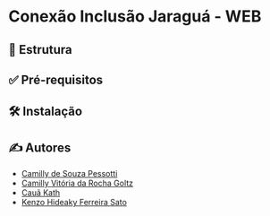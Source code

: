 # Conexão Inclusão Jaraguá - WEB

## 🧱 Estrutura

## ✅ Pré-requisitos

## 🛠 Instalação

## ✍ Autores

* <a href='https://github.com/pessotticamilly'>Camilly de Souza Pessotti<a/>
* <a href='https://github.com/VitoriaCamilly'>Camilly Vitória da Rocha Goltz<a/>
* <a href='https://github.com/CauaKath'>Cauã Kath<a/>
* <a href='https://github.com/Kenzohfs'>Kenzo Hideaky Ferreira Sato<a/>
